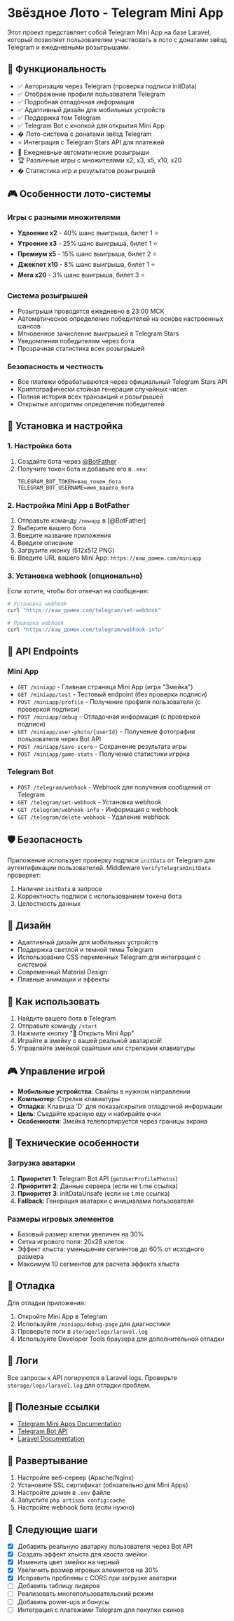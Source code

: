 # Звёздное Лото - Telegram Mini App

Этот проект представляет собой Telegram Mini App на базе Laravel, который позволяет пользователям участвовать в лото с донатами звёзд Telegram и ежедневными розыгрышами.

## 🚀 Функциональность

- ✅ Авторизация через Telegram (проверка подписи initData)
- ✅ Отображение профиля пользователя Telegram
- ✅ Подробная отладочная информация
- ✅ Адаптивный дизайн для мобильных устройств
- ✅ Поддержка тем Telegram
- ✅ Telegram Bot с кнопкой для открытия Mini App
- � Лото-система с донатами звёзд Telegram
- ⭐ Интеграция с Telegram Stars API для платежей
- 🎯 Ежедневные автоматические розыгрыши
- 🏆 Различные игры с множителями x2, x3, x5, x10, x20
- � Статистика игр и результатов розыгрышей

## 🎮 Особенности лото-системы

### Игры с разными множителями
- **Удвоение x2** - 40% шанс выигрыша, билет 1 ⭐
- **Утроение x3** - 25% шанс выигрыша, билет 1 ⭐  
- **Премиум x5** - 15% шанс выигрыша, билет 2 ⭐
- **Джекпот x10** - 8% шанс выигрыша, билет 1 ⭐
- **Мега x20** - 3% шанс выигрыша, билет 3 ⭐

### Система розыгрышей
- Розыгрыши проводятся ежедневно в 23:00 МСК
- Автоматическое определение победителей на основе настроенных шансов
- Мгновенное зачисление выигрышей в Telegram Stars
- Уведомления победителям через бота
- Прозрачная статистика всех розыгрышей

### Безопасность и честность
- Все платежи обрабатываются через официальный Telegram Stars API
- Криптографически стойкая генерация случайных чисел
- Полная история всех транзакций и розыгрышей
- Открытые алгоритмы определения победителей

## 📱 Установка и настройка

### 1. Настройка бота

1. Создайте бота через [@BotFather](https://t.me/BotFather)
2. Получите токен бота и добавьте его в `.env`:
   ```
   TELEGRAM_BOT_TOKEN=ваш_токен_бота
   TELEGRAM_BOT_USERNAME=имя_вашего_бота
   ```

### 2. Настройка Mini App в BotFather

1. Отправьте команду `/newapp` в [@BotFather]
2. Выберите вашего бота
3. Введите название приложения
4. Введите описание
5. Загрузите иконку (512x512 PNG)
6. Введите URL вашего Mini App: `https://ваш_домен.com/miniapp`

### 3. Установка webhook (опционально)

Если хотите, чтобы бот отвечал на сообщения:

```bash
# Установка webhook
curl "https://ваш_домен.com/telegram/set-webhook"

# Проверка webhook
curl "https://ваш_домен.com/telegram/webhook-info"
```

## 🔧 API Endpoints

### Mini App

- `GET /miniapp` - Главная страница Mini App (игра "Змейка")
- `GET /miniapp/test` - Тестовый endpoint (без проверки подписи)
- `POST /miniapp/profile` - Получение профиля пользователя (с проверкой подписи)
- `POST /miniapp/debug` - Отладочная информация (с проверкой подписи)
- `GET /miniapp/user-photo/{userId}` - Получение фотографии пользователя через Bot API
- `POST /miniapp/save-score` - Сохранение результата игры
- `POST /miniapp/game-stats` - Получение статистики игрока

### Telegram Bot

- `POST /telegram/webhook` - Webhook для получения сообщений от Telegram
- `GET /telegram/set-webhook` - Установка webhook
- `GET /telegram/webhook-info` - Информация о webhook
- `GET /telegram/delete-webhook` - Удаление webhook

## 🛡️ Безопасность

Приложение использует проверку подписи `initData` от Telegram для аутентификации пользователей. Middleware `VerifyTelegramInitData` проверяет:

1. Наличие `initData` в запросе
2. Корректность подписи с использованием токена бота
3. Целостность данных

## 🎨 Дизайн

- Адаптивный дизайн для мобильных устройств
- Поддержка светлой и темной темы Telegram
- Использование CSS переменных Telegram для интеграции с системой
- Современный Material Design
- Плавные анимации и эффекты

## 📱 Как использовать

1. Найдите вашего бота в Telegram
2. Отправьте команду `/start`
3. Нажмите кнопку "🚀 Открыть Mini App"
4. Играйте в змейку с вашей реальной аватаркой!
5. Управляйте змейкой свайпами или стрелками клавиатуры

## 🎮 Управление игрой

- **Мобильные устройства**: Свайпы в нужном направлении
- **Компьютер**: Стрелки клавиатуры
- **Отладка**: Клавиша 'D' для показа/скрытия отладочной информации
- **Цель**: Съедайте красную еду и набирайте очки
- **Особенности**: Змейка телепортируется через границы экрана

## 🔧 Технические особенности

### Загрузка аватарки
1. **Приоритет 1**: Telegram Bot API (`getUserProfilePhotos`)
2. **Приоритет 2**: Данные сервера (если не t.me ссылка)
3. **Приоритет 3**: initDataUnsafe (если не t.me ссылка)
4. **Fallback**: Генерация аватарки с инициалами пользователя

### Размеры игровых элементов
- Базовый размер клетки увеличен на 30%
- Сетка игрового поля: 20x28 клеток
- Эффект хлыста: уменьшение сегментов до 60% от исходного размера
- Максимум 10 сегментов для расчета эффекта хлыста

## 🐛 Отладка

Для отладки приложения:

1. Откройте Mini App в Telegram
2. Используйте `/miniapp/debug-page` для диагностики
3. Проверьте логи в `storage/logs/laravel.log`
4. Используйте Developer Tools браузера для дополнительной отладки

## 📄 Логи

Все запросы к API логируются в Laravel logs. Проверьте `storage/logs/laravel.log` для отладки проблем.

## 🔗 Полезные ссылки

- [Telegram Mini Apps Documentation](https://core.telegram.org/bots/webapps)
- [Telegram Bot API](https://core.telegram.org/bots/api)
- [Laravel Documentation](https://laravel.com/docs)

## 🚀 Развертывание

1. Настройте веб-сервер (Apache/Nginx)
2. Установите SSL сертификат (обязательно для Mini Apps)
3. Настройте домен в `.env` файле
4. Запустите `php artisan config:cache`
5. Настройте webhook бота (если нужно)

## 🎯 Следующие шаги

- [x] Добавить реальную аватарку пользователя через Bot API
- [x] Создать эффект хлыста для хвоста змейки
- [x] Изменить цвет змейки на черный
- [x] Увеличить размер игровых элементов на 30%
- [x] Исправить проблемы с CORS при загрузке аватарки
- [ ] Добавить таблицу лидеров
- [ ] Реализовать многопользовательский режим
- [ ] Добавить power-ups и бонусы
- [ ] Интеграция с платежами Telegram для покупки скинов
